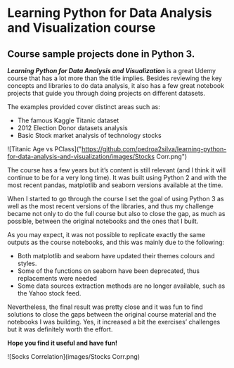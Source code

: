 # Learning Python for Data Analysis and Visualization course

## Course sample projects done in Python 3.


***Learning Python for Data Analysis and Visualization*** is a great Udemy course that has a lot more than the title implies. Besides reviewing the key concepts and libraries to do data analysis, it also has a few great notebook projects that guide you through doing projects on different datasets.

The examples provided cover distinct areas such as:
- The famous Kaggle Titanic dataset
- 2012 Election Donor datasets analysis
- Basic Stock market analysis of technology stocks


![Titanic Age vs PClass]("https://github.com/pedroa2silva/learning-python-for-data-analysis-and-visualization/images/Stocks Corr.png")


The course has a few years but it’s content is still relevant (and I think it will continue to be for a very long time). It was built using Python 2 and with the most recent pandas, matplotlib and seaborn versions available at the time.

When I started to go through the course I set the goal of using Python 3 as well as the most recent versions of the libraries, and thus my challenge became not only to do the full course but also to close the gap, as much as possible, between the original notebooks and the ones that I built.

As you may expect, it was not possible to replicate exactly the same outputs as the course notebooks, and this was mainly due to the following:

- Both matplotlib and seaborn have updated their themes colours and styles.
- Some of the functions on seaborn have been deprecated, thus replacements were needed
- Some data sources extraction methods are no longer available, such as the Yahoo stock feed.

Nevertheless, the final result was pretty close and it was fun to find solutions to close the gaps between the original course material and the notebooks I was building. Yes, it increased a bit the exercises’ challenges but it was definitely worth the effort.



**Hope you find it useful and have fun!**

![Socks Correlation](images/Stocks Corr.png)

